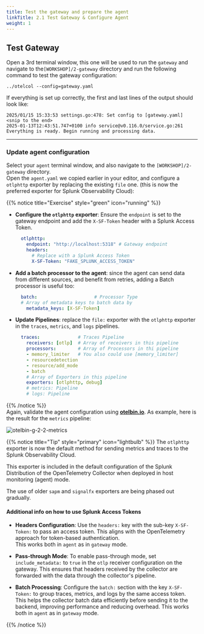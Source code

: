 ```yaml
---
title: Test the gateway and prepare the agent
linkTitle: 2.1 Test Gateway & Configure Agent
weight: 1
---
```


## Test Gateway

Open a 3rd terminal window, this one will be used to run the `gateway` and navigate to the`[WORKSHOP]/2-gateway` directory and run the following command to test the gateway configuration:

```text
../otelcol --config=gateway.yaml
```

If everything is set up correctly, the first and last lines of the output should look like:

```text
2025/01/15 15:33:53 settings.go:478: Set config to [gateway.yaml]
<snip to the end>
2025-01-13T12:43:51.747+0100 info service@v0.116.0/service.go:261 Everything is ready. Begin running and processing data.
```

---

### Update agent configuration

Select your `agent` terminal window, and also navigate to the `[WORKSHOP]/2-gateway` directory.  
Open the `agent.yaml` we copied earlier in your editor, and configure a `otlphttp` exporter by replacing the existing `file` one. (this is now the preferred exporter for Splunk Observability Cloud):

{{% notice title="Exercise" style="green" icon="running" %}}

- **Configure the `otlphttp` exporter**: Ensure the `endpoint` is set to the gateway endpoint and add the `X-SF-Token` header with a Splunk Access Token.

  ```yaml
    otlphttp:
      endpoint: "http://localhost:5318" # Gateway endpoint
      headers:
        # Replace with a Splunk Access Token
        X-SF-Token: "FAKE_SPLUNK_ACCESS_TOKEN"
  ```

- **Add a batch processor to the agent**: since the agent can send data from different sources, and benefit from retries, adding a Batch processor is useful too:

  ```yaml
    batch:                     # Processor Type
    # Array of metadata keys to batch data by
      metadata_keys: [X-SF-Token] 
  ```

- **Update Pipelines**: replace the `file:` exporter with the `otlphttp` exporter in the `traces`, `metrics`, and `logs` pipelines.

  ```yaml
    traces:              # Traces Pipeline
      receivers: [otlp]  # Array of receivers in this pipeline
      processors:        # Array of Processors in thi pipeline
      - memory_limiter   # You also could use [memory_limiter]
      - resourcedetection
      - resource/add_mode
      - batch
      # Array of Exporters in this pipeline
      exporters: [otlphttp, debug]
      # metrics: Pipeline
      # logs: Pipeline
  ```

{{% /notice %}}  
Again, validate the agent configuration using **[otelbin.io](https://www.otelbin.io/)**. As example, here is the result for the `metrics` pipeline:

![otelbin-g-2-2-metrics](../../images/gateway-2-2-metrics.png)

{{% notice title="Tip" style="primary" icon="lightbulb" %}}
The `otlphttp` exporter is now the default method for sending metrics and traces to the Splunk Observability Cloud.  

This exporter is included in the default configuration of the Splunk Distribution of the OpenTelemetry Collector when deployed in host monitoring (agent) mode.  

The use of older `sapm` and `signalfx` exporters are being phased out gradually.  

#### Additional info on how to use Splunk Access Tokens

- **Headers Configuration**:
  Use the `headers:` key with the sub-key `X-SF-Token:` to pass an access token. This aligns with the OpenTelemetry approach for token-based authentication.  
  This works both in `agent` as in `gateway` mode.

- **Pass-through Mode**:
  To enable pass-through mode, set `include_metadata:` to `true` in the `otlp` receiver configuration on the gateway. This ensures that headers received by the collector are forwarded with the data through the collector's pipeline.

- **Batch Processing**:
  Configure the `batch:` section with the key `X-SF-Token:` to group traces, metrics, and logs by the same access token. This helps the collector batch data efficiently before sending it to the backend, improving performance and reducing overhead. This works both in `agent` as in `gateway` mode.

{{% /notice %}}
